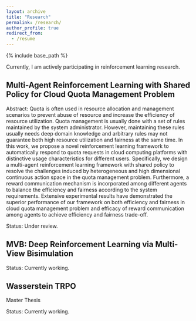 ```yaml
---
layout: archive
title: "Research"
permalink: /research/
author_profile: true
redirect_from:
  - /resume
---
```


{% include base_path %}

Currently, I am actively participating in reinforcement learning research.

## Multi-Agent Reinforcement Learning with Shared Policy for Cloud Quota Management Problem

Abstract: Quota is often used in resource allocation and management scenarios to prevent abuse of resource and increase the efficiency of resource utilization. Quota management is usually done with a set of rules maintained by the system administrator. However, maintaining these rules usually needs deep domain knowledge and arbitrary rules may not guarantee both high resource utilization and fairness at the same time. In this work, we propose a novel reinforcement learning framework to automatically respond to quota requests in cloud computing platforms with distinctive usage characteristics for different users. Specifically, we design a multi-agent reinforcement learning framework with shared policy to resolve the challenges induced by heterogeneous and high dimensional continuous action space in the quota management problem. Furthermore, a reward communication mechanism is incorporated among different agents to balance the efficiency and fairness according to the system requirements. Extensive experimental results have demonstrated the superior performance of our framework on both efficiency and fairness in cloud quota management problem and efficacy of reward communication among agents to achieve efficiency and fairness trade-off.

Status: Under review. 

## MVB: Deep Reinforcement Learning via Multi-View Bisimulation

Status: Currently working.

## Wasserstein TRPO

Master Thesis

Status: Currently working.

